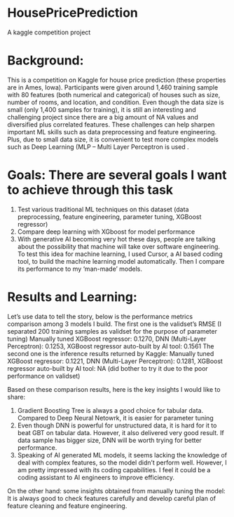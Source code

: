 # HousePricePrediction
A kaggle competition project

# Background:
This is a competition on Kaggle for house price prediction (these properties are in Ames, Iowa). Participants were given around 1,460 training sample with 80 features (both numerical and categorical) of houses such as size, number of rooms, and location, and condition. Even though the data size is small (only 1,400 samples for training), it is still an interesting and challenging project since there are a big amount of NA values and diversified plus correlated features. These challenges can help sharpen important ML skills such as data preprocessing and feature engineering. Plus, due to small data size, it is convenient to test more complex models such as Deep Learning (MLP – Multi Layer Perceptron is used .
# Goals: There are several goals I want to achieve through this task
1.	Test various traditional ML techniques on this dataset (data preprocessing, feature engineering, parameter tuning, XGBoost regressor)
2.	Compare deep learning with XGboost for model performance
3.	With generative AI becoming very hot these days, people are talking about the possibility that machine will take over software engineering. To test this idea for machine learning,  I used Cursor, a AI based coding tool, to build the machine learning model automatically. Then I compare its performance to my ‘man-made’ models.

# Results and Learning:
Let’s use data to tell the story, below is the performance metrics comparison among 3 models I build. 
The first one is the validset’s RMSE (I separated 200 training samples as validset for the purpose of parameter tuning)
  Manually tuned XGBoost regressor: 0.1270, DNN (Multi-Layer Perceptron): 0.1253, XGBoost regressor auto-built by AI tool: 0.1561 
The second one is the inference results returned by Kaggle:
	Manually tuned XGBoost regressor: 0.1221, DNN (Multi-Layer Perceptron): 0.1281, XGBoost regressor auto-built by AI tool: NA (did bother to try it due to the poor performance on validset)

Based on these comparison results, here is the key insights I would like to share:
1.	Gradient Boosting Tree is always a good choice for tabular data. Compared to Deep Neural Netowrk, it is easier for parameter tuning
2.	Even though DNN is powerful for unstructured data, it is hard for it to beat GBT on tabular data. However, it also delivered very good result. If data sample has bigger size, DNN will be worth trying for better performance.
3.	Speaking of AI generated ML models, it seems lacking the knowledge of deal with complex features, so the model didn’t perform well. However, I am pretty impressed with its coding capabilities. I feel it could be a coding assistant to AI engineers to improve efficiency.

On the other hand: some insights obtained from manually tuning the model: It is always good to check features carefully and develop careful plan of feature cleaning and feature engineering.


